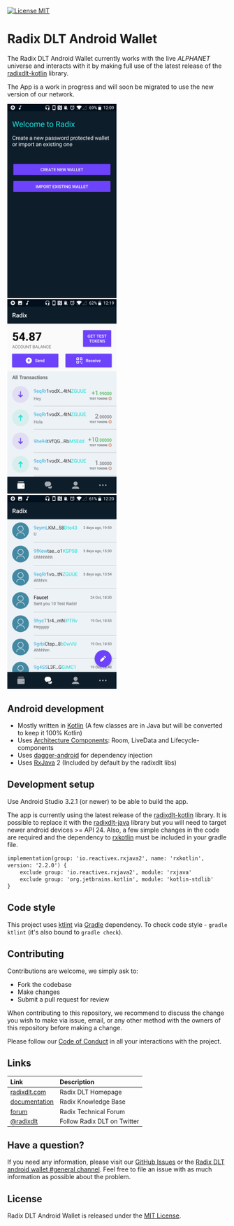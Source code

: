 [![License MIT](https://img.shields.io/badge/license-MIT-blue.svg)](https://github.com/radixdlt/radixdlt-wallet-android/blob/master/LICENSE)

# Radix DLT Android Wallet

The Radix DLT Android Wallet currently works with the live _ALPHANET_ universe and interacts with it
by making full use of the latest release of the [radixdlt-kotlin](https://github.com/radixdlt/radixdlt-kotlin) library.

The App is a work in progress and will soon be migrated to use the new version of our network.

<img src="art/unlock_wallet.jpg" width="250">&nbsp;
<img src="art/transactions_screen.jpg" width="250">&nbsp;
<img  src="art/contacts_screen.jpg" width="250">

## Android development

 * Mostly written in [Kotlin](https://kotlinlang.org/) (A few classes are in Java but will be converted to keep it 100% Kotlin)
 * Uses [Architecture Components](https://developer.android.com/topic/libraries/architecture/): Room, LiveData and Lifecycle-components
 * Uses [dagger-android](https://google.github.io/dagger/android.html) for dependency injection
 * Uses [RxJava](https://github.com/ReactiveX/RxJava) 2 (Included by default by the radixdlt libs)

## Development setup

Use Android Studio 3.2.1 (or newer) to be able to build the app.

The app is currently using the latest release of the [radixdlt-kotlin](https://github.com/radixdlt/radixdlt-kotlin) library. It is 
possible to replace it with the [radixdlt-java](https://github.com/radixdlt/radixdlt-java) library but you will need to target newer
android devices >= API 24. Also, a few simple changes in the code are required and the dependency
to [rxkotlin](https://github.com/ReactiveX/RxKotlin) must be included in your gradle file.

```
implementation(group: 'io.reactivex.rxjava2', name: 'rxkotlin', version: '2.2.0') {
    exclude group: 'io.reactivex.rxjava2', module: 'rxjava'
    exclude group: 'org.jetbrains.kotlin', module: 'kotlin-stdlib'
}
```

## Code style

This project uses [ktlint](https://github.com/shyiko/ktlint) via [Gradle](https://gradle.org/) dependency.
To check code style - `gradle ktlint` (it's also bound to `gradle check`).

## Contributing

Contributions are welcome, we simply ask to:

* Fork the codebase
* Make changes
* Submit a pull request for review

When contributing to this repository, we recommend to discuss the change you wish to make via issue,
email, or any other method with the owners of this repository before making a change. 

Please follow our [Code of Conduct](CODE_OF_CONDUCT.md) in all your interactions with the project.

## Links

| Link | Description |
| :----- | :------ |
[radixdlt.com](https://radixdlt.com/) | Radix DLT Homepage
[documentation](https://docs.radixdlt.com/) | Radix Knowledge Base
[forum](https://forum.radixdlt.com/) | Radix Technical Forum
[@radixdlt](https://twitter.com/radixdlt) | Follow Radix DLT on Twitter

## Have a question?

If you need any information, please visit our [GitHub Issues](https://github.com/radixdlt/radixdlt-wallet-android/issues) or the [Radix DLT android wallet #general channel](https://discord.gg/53G6eZU). Feel free to file an issue with as much information as possible about the problem.

## License

Radix DLT Android Wallet is released under the [MIT License](LICENSE).
